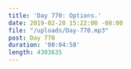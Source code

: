 ```yaml
---
title: 'Day 770: Options.'
date: 2019-02-28 15:22:00 -08:00
file: "/uploads/Day-770.mp3"
post: Day 770
duration: '00:04:58'
length: 4303635
---
```


